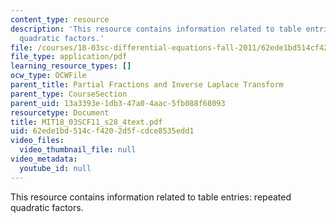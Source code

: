 ```yaml
---
content_type: resource
description: 'This resource contains information related to table entries: repeated
  quadratic factors.'
file: /courses/18-03sc-differential-equations-fall-2011/62ede1bd514cf4202d5fcdce8535edd1_MIT18_03SCF11_s28_4text.pdf
file_type: application/pdf
learning_resource_types: []
ocw_type: OCWFile
parent_title: Partial Fractions and Inverse Laplace Transform
parent_type: CourseSection
parent_uid: 13a3393e-1db3-47a0-4aac-5fb088f68093
resourcetype: Document
title: MIT18_03SCF11_s28_4text.pdf
uid: 62ede1bd-514c-f420-2d5f-cdce8535edd1
video_files:
  video_thumbnail_file: null
video_metadata:
  youtube_id: null
---
```

This resource contains information related to table entries: repeated quadratic factors.

